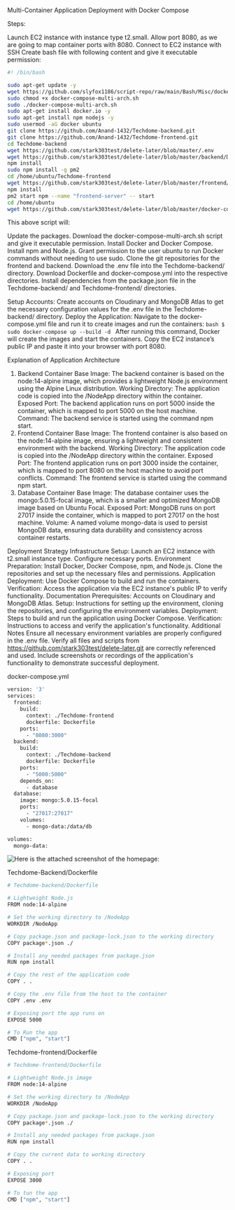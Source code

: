 Multi-Container Application Deployment with Docker Compose

Steps:

Launch EC2 instance with instance type t2.small.
Allow port 8080, as we are going to map container ports with 8080.
Connect to EC2 instance with SSH
Create bash file with following content and give it executable permission:

```bash
#! /bin/bash

sudo apt-get update -y
wget https://github.com/slyfox1186/script-repo/raw/main/Bash/Misc/docker-compose-multi-arch.sh
sudo chmod +x docker-compose-multi-arch.sh
sudo ./docker-compose-multi-arch.sh
sudo apt-get install docker.io -y
sudo apt-get install npm nodejs -y
sudo usermod -aG docker ubuntu
git clone https://github.com/Anand-1432/Techdome-backend.git
git clone https://github.com/Anand-1432/Techdome-frontend.git
cd Techdome-backend
wget https://github.com/stark303test/delete-later/blob/master/.env
wget https://github.com/stark303test/delete-later/blob/master/backend/Dockerfile?raw=true -O Dockerfile
npm install
sudo npm install -g pm2
cd /home/ubuntu/Techdome-frontend
wget https://github.com/stark303test/delete-later/blob/master/frontend/Dockerfile?raw=true -O Dockerfile
npm install
pm2 start npm --name "frontend-server" -- start
cd /home/ubuntu
wget https://github.com/stark303test/delete-later/blob/master/docker-compose.yml?raw=true -O docker-compose.yml
```



This above script will:

Update the packages.
Download the docker-compose-multi-arch.sh script and give it executable permission.
Install Docker and Docker Compose.
Install npm and Node.js.
Grant permission to the user ubuntu to run Docker commands without needing to use sudo.
Clone the git repositories for the frontend and backend.
Download the .env file into the Techdome-backend/ directory.
Download Dockerfile and docker-compose.yml into the respective directories.
Install dependencies from the package.json file in the Techdome-backend/ and Techdome-frontend/ directories.

Setup Accounts:
Create accounts on Cloudinary and MongoDB Atlas to get the necessary configuration values for the .env file in the Techdome-backend/ directory.
Deploy the Application:
Navigate to the docker-compose.yml file and run it to create images and run the containers: ```bash $ sudo docker-compose up --build -d ```
After running this command, Docker will create the images and start the containers.
Copy the EC2 instance’s public IP and paste it into your browser with port 8080.














Explanation of Application Architecture
1. Backend Container
Base Image: The backend container is based on the node:14-alpine image, which provides a lightweight Node.js environment using the Alpine Linux distribution.
Working Directory: The application code is copied into the /NodeApp directory within the container.
Exposed Port: The backend application runs on port 5000 inside the container, which is mapped to port 5000 on the host machine.
Command: The backend service is started using the command npm start.
2. Frontend Container
Base Image: The frontend container is also based on the node:14-alpine image, ensuring a lightweight and consistent environment with the backend.
Working Directory: The application code is copied into the /NodeApp directory within the container.
Exposed Port: The frontend application runs on port 3000 inside the container, which is mapped to port 8080 on the host machine to avoid port conflicts.
Command: The frontend service is started using the command npm start.
3. Database Container
Base Image: The database container uses the mongo:5.0.15-focal image, which is a smaller and optimized MongoDB image based on Ubuntu Focal.
Exposed Port: MongoDB runs on port 27017 inside the container, which is mapped to port 27017 on the host machine.
Volume: A named volume mongo-data is used to persist MongoDB data, ensuring data durability and consistency across container restarts.











Deployment Strategy
Infrastructure Setup:
Launch an EC2 instance with t2.small instance type.
Configure necessary ports.
Environment Preparation:
Install Docker, Docker Compose, npm, and Node.js.
Clone the repositories and set up the necessary files and permissions.
Application Deployment:
Use Docker Compose to build and run the containers.
Verification:
Access the application via the EC2 instance's public IP to verify functionality.
Documentation
Prerequisites: Accounts on Cloudinary and MongoDB Atlas.
Setup: Instructions for setting up the environment, cloning the repositories, and configuring the environment variables.
Deployment: Steps to build and run the application using Docker Compose.
Verification: Instructions to access and verify the application's functionality.
Additional Notes
Ensure all necessary environment variables are properly configured in the .env file.
Verify all files and scripts from https://github.com/stark303test/delete-later.git are correctly referenced and used.
Include screenshots or recordings of the application's functionality to demonstrate successful deployment.














docker-compose.yml

```bash
version: '3'
services:
  frontend:
    build:
      context: ./Techdome-frontend
      dockerfile: Dockerfile
    ports:
      - "8080:3000"
  backend:
    build:
      context: ./Techdome-backend
      dockerfile: Dockerfile
    ports:
      - "5000:5000"
    depends_on:
      - database
  database:
    image: mongo:5.0.15-focal
    ports:
      - "27017:27017"
    volumes:
      - mongo-data:/data/db

volumes:
  mongo-data:
```





















![Here is the attached screenshot of the homepage:](https://github.com/stark303test/DevOps/blob/master/Docker/Run%20WordPress%20%26%20MySql%20Docker%20container%20in%20an%20AWS%20Ubuntu%20instance/images/initial.jpg)
























Techdome-Backend/Dockerfile
```bash
# Techdome-backend/Dockerfile

# Lightweight Node.js
FROM node:14-alpine

# Set the working directory to /NodeApp
WORKDIR /NodeApp

# Copy package.json and package-lock.json to the working directory
COPY package*.json ./

# Install any needed packages from package.json
RUN npm install

# Copy the rest of the application code
COPY . .

# Copy the .env file from the host to the container
COPY .env .env

# Exposing port the app runs on
EXPOSE 5000

# To Run the app
CMD ["npm", "start"]
```

















Techdome-frontend/Dockerfile
```bash
# Techdome-frontend/Dockerfile

# Lightweight Node.js image 
FROM node:14-alpine

# Set the working directory to /NodeApp
WORKDIR /NodeApp

# Copy package.json and package-lock.json to the working directory
COPY package*.json ./

# Install any needed packages from package.json
RUN npm install

# Copy the current data to working directory
COPY . .

# Exposing port
EXPOSE 3000

# To tun the app
CMD ["npm", "start"]

```



